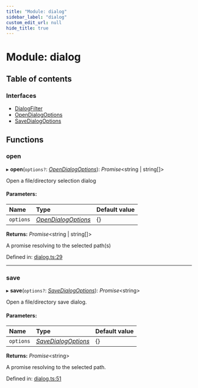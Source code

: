 ```yaml
---
title: "Module: dialog"
sidebar_label: "dialog"
custom_edit_url: null
hide_title: true
---
```


# Module: dialog

## Table of contents

### Interfaces

- [DialogFilter](../interfaces/dialog.dialogfilter.md)
- [OpenDialogOptions](../interfaces/dialog.opendialogoptions.md)
- [SaveDialogOptions](../interfaces/dialog.savedialogoptions.md)

## Functions

### open

▸ **open**(`options?`: [*OpenDialogOptions*](../interfaces/dialog.opendialogoptions.md)): *Promise*<string \| string[]\>

Open a file/directory selection dialog

#### Parameters:

Name | Type | Default value |
:------ | :------ | :------ |
`options` | [*OpenDialogOptions*](../interfaces/dialog.opendialogoptions.md) | {} |

**Returns:** *Promise*<string \| string[]\>

A promise resolving to the selected path(s)

Defined in: [dialog.ts:29](https://github.com/tauri-apps/tauri/blob/850a99a5/tooling/api/src/dialog.ts#L29)

___

### save

▸ **save**(`options?`: [*SaveDialogOptions*](../interfaces/dialog.savedialogoptions.md)): *Promise*<string\>

Open a file/directory save dialog.

#### Parameters:

Name | Type | Default value |
:------ | :------ | :------ |
`options` | [*SaveDialogOptions*](../interfaces/dialog.savedialogoptions.md) | {} |

**Returns:** *Promise*<string\>

A promise resolving to the selected path.

Defined in: [dialog.ts:51](https://github.com/tauri-apps/tauri/blob/850a99a5/tooling/api/src/dialog.ts#L51)
